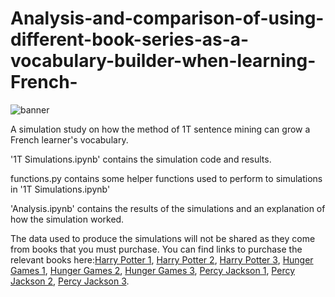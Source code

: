 # Analysis-and-comparison-of-using-different-book-series-as-a-vocabulary-builder-when-learning-French-

![banner](https://user-images.githubusercontent.com/18585507/131611873-38388e8c-3a83-4ae2-9fa3-e4f5625937ca.png)

A simulation study on how the method of 1T sentence mining can grow a French learner's vocabulary.

'1T Simulations.ipynb' contains the simulation code and results.

functions.py contains some helper functions used to perform to simulations in '1T Simulations.ipynb'

'Analysis.ipynb' contains the results of the simulations and an explanation of how the simulation worked.

The data used to produce the simulations will not be shared as they come from books that you must purchase. You can find links to purchase the relevant books here:[Harry Potter 1](https://www.amazon.ca/-/fr/J-K-Rowling-ebook/dp/B0192CTN72), [Harry Potter 2](https://www.amazon.ca/-/fr/J-K-Rowling-ebook/dp/B0192CTN86/ref=pd_sim_1/138-6115907-2985348?pd_rd_w=Q7oM3&pf_rd_p=28f5b2d0-fab0-4512-8e55-c157bfb42e19&pf_rd_r=BJDT34PKZGK48HEP9WHC&pd_rd_r=02fd5acc-0979-4936-966d-43d5cfd8313d&pd_rd_wg=tVOnG&pd_rd_i=B0192CTN86&psc=1), [Harry Potter 3](https://www.amazon.ca/-/fr/J-K-Rowling-ebook/dp/B0192CTN7W/ref=pd_sim_1/138-6115907-2985348?pd_rd_w=oIbUt&pf_rd_p=28f5b2d0-fab0-4512-8e55-c157bfb42e19&pf_rd_r=WA88C26ST7WPW9ZX58Y4&pd_rd_r=8f53feb1-a8d8-411a-83ee-8721f946dbbc&pd_rd_wg=1iqyB&pd_rd_i=B0192CTN7W&psc=1), [Hunger Games 1](https://www.amazon.ca/-/fr/Suzanne-Collins-ebook/dp/B006JR6JJO/ref=sr_1_1?__mk_fr_CA=%C3%85M%C3%85%C5%BD%C3%95%C3%91&crid=1YIFF2DT5H0ZN&dchild=1&keywords=hunger+games+francais&qid=1630470905&s=digital-text&sprefix=hunger+game%2Cdigital-text%2C203&sr=1-1), [Hunger Games 2](https://www.amazon.ca/-/fr/Suzanne-Collins-ebook/dp/B00773A7II/ref=pd_sim_1/138-6115907-2985348?pd_rd_w=nAisz&pf_rd_p=28f5b2d0-fab0-4512-8e55-c157bfb42e19&pf_rd_r=B6X9D0R1DZWJV3D1PMD0&pd_rd_r=a5c2c55e-51e2-427d-8bf5-1be54d94565b&pd_rd_wg=i4TjT&pd_rd_i=B00773A7II&psc=1), [Hunger Games 3](https://www.amazon.ca/-/fr/Suzanne-COLLINS-ebook/dp/B007D3L2Y0/ref=pd_sim_1/138-6115907-2985348?pd_rd_w=Qilzm&pf_rd_p=28f5b2d0-fab0-4512-8e55-c157bfb42e19&pf_rd_r=SGK50MAYFSDR8NTSSCP7&pd_rd_r=cd98013e-2994-4627-a186-dc96c2a80189&pd_rd_wg=SID69&pd_rd_i=B007D3L2Y0&psc=1), [Percy Jackson 1](https://www.amazon.ca/-/fr/Rick-Riordan-ebook/dp/B00FX6RC5W/ref=sr_1_3?__mk_fr_CA=%C3%85M%C3%85%C5%BD%C3%95%C3%91&crid=GLOCU36NBA4F&dchild=1&keywords=percy+jackson+francais&qid=1630470957&s=digital-text&sprefix=percy+%2Cdigital-text%2C210&sr=1-3), [Percy Jackson 2](https://www.amazon.ca/-/fr/Mona-Pracontal-ebook/dp/B00FY7SK74/ref=pd_sim_1/138-6115907-2985348?pd_rd_w=qNjYD&pf_rd_p=28f5b2d0-fab0-4512-8e55-c157bfb42e19&pf_rd_r=VQY21KMMMZZ5V7T0PGTV&pd_rd_r=bacbb1e0-c227-46bb-903c-89faebfcaf8e&pd_rd_wg=A1WVX&pd_rd_i=B00FY7SK74&psc=1), [Percy Jackson 3](https://www.amazon.ca/-/fr/Mona-Pracontal-ebook/dp/B00FX6RC3O/ref=pd_sim_1/138-6115907-2985348?pd_rd_w=syUJp&pf_rd_p=28f5b2d0-fab0-4512-8e55-c157bfb42e19&pf_rd_r=BKP8F3DQ0VERQVWK3JRV&pd_rd_r=af882b02-fe1c-4c2b-add1-432af38bbbee&pd_rd_wg=H6hqd&pd_rd_i=B00FX6RC3O&psc=1).
